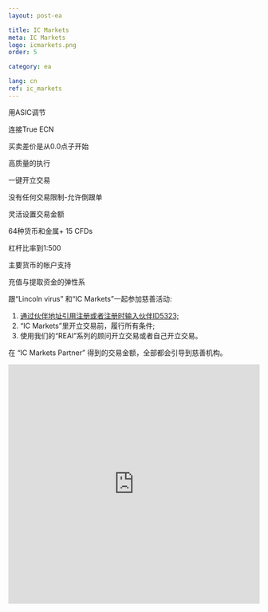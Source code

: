 ```yaml
---
layout: post-ea

title: IC Markets
meta: IC Markets
logo: icmarkets.png
order: 5

category: ea

lang: cn
ref: ic_markets
---
```


用ASIC调节

连接True ECN 

买卖差价是从0.0点子开始

高质量的执行

一键开立交易

没有任何交易限制-允许倒跟单

灵活设置交易金额

64种货币和金属+ 15 CFDs

杠杆比率到1:500

主要货币的帐户支持

充值与提取资金的弹性系

跟“Lincoln virus” 和“IC Markets”一起参加慈善活动:

  1. <a href="https://www.icmarkets.com/?camp=5323" target="_blank">通过伙伴地址引用注册或者注册时输入伙伴ID5323;</a>
  2. “IC Markets”里开立交易前，履行所有条件;
  3. 使用我们的“REAl”系列的顾问开立交易或者自己开立交易。

在 “IC Markets Partner” 得到的交易金额，全部都会引导到慈善机构。

<iframe frameborder="0" height="480" src="https://secure.icmarkets.com//Partner/Widget/PriceWidget/5323" width="100%"></iframe>

